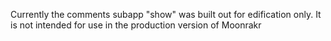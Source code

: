Currently the comments subapp "show" was built out for edification only.  It is not intended for use in the production version of Moonrakr